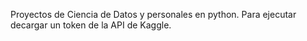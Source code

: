 Proyectos de Ciencia de Datos y personales en python. 
Para ejecutar decargar un token de la API de Kaggle.
